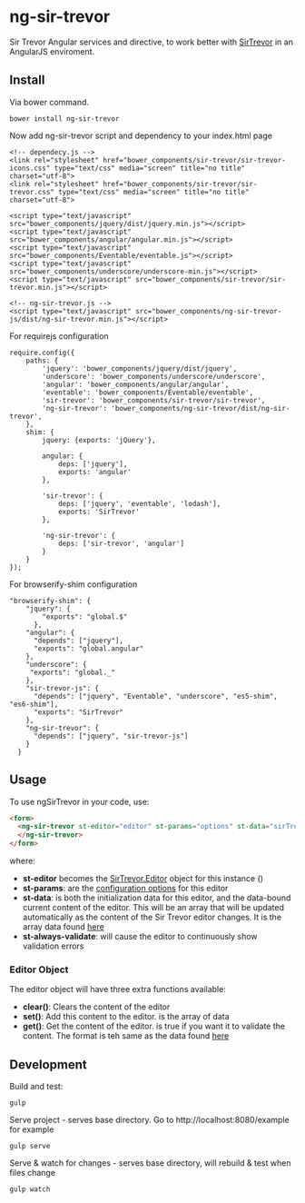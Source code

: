 ng-sir-trevor
=============
Sir Trevor Angular services and directive,
to work better with [SirTrevor](https://madebymany.github.io/sir-trevor-js/) in an AngularJS enviroment.


## Install

Via bower command.

```
bower install ng-sir-trevor
```

Now add ng-sir-trevor script and dependency to your index.html page

```
<!-- dependecy.js -->
<link rel="stylesheet" href="bower_components/sir-trevor/sir-trevor-icons.css" type="text/css" media="screen" title="no title" charset="utf-8">
<link rel="stylesheet" href="bower_components/sir-trevor/sir-trevor.css" type="text/css" media="screen" title="no title" charset="utf-8">

<script type="text/javascript" src="bower_components/jquery/dist/jquery.min.js"></script>
<script type="text/javascript" src="bower_components/angular/angular.min.js"></script>
<script type="text/javascript" src="bower_components/Eventable/eventable.js"></script>
<script type="text/javascript" src="bower_components/underscore/underscore-min.js"></script>
<script type="text/javascript" src="bower_components/sir-trevor/sir-trevor.min.js"></script>

<!-- ng-sir-trevor.js -->
<script type="text/javascript" src="bower_components/ng-sir-trevor-js/dist/ng-sir-trevor.min.js"></script>

```

For requirejs configuration

```
require.config({
    paths: {
        'jquery': 'bower_components/jquery/dist/jquery',
        'underscore': 'bower_components/underscore/underscore',
        'angular': 'bower_components/angular/angular',
        'eventable': 'bower_components/Eventable/eventable',
        'sir-trevor': 'bower_components/sir-trevor/sir-trevor',
        'ng-sir-trevor': 'bower_components/ng-sir-trevor/dist/ng-sir-trevor',
    },
    shim: {
        jquery: {exports: 'jQuery'},

        angular: {
            deps: ['jquery'],
            exports: 'angular'
        },

        'sir-trevor': {
            deps: ['jquery', 'eventable', 'lodash'],
            exports: 'SirTrevor'
        },

        'ng-sir-trevor': {
            deps: ['sir-trevor', 'angular']
        }
    }
});
```

For browserify-shim configuration

```
"browserify-shim": {
    "jquery": {
        "exports": "global.$"
      },
    "angular": {
      "depends": ["jquery"],
      "exports": "global.angular"
    },
    "underscore": {
     "exports": "global._"
    },
    "sir-trevor-js": {
      "depends": ["jquery", "Eventable", "underscore", "es5-shim", "es6-shim"],
      "exports": "SirTrevor"
    },
    "ng-sir-trevor": {
      "depends": ["jquery", "sir-trevor-js"]
    }
  }
```

## Usage

To use ngSirTrevor in your code, use:

``` html
<form>
  <ng-sir-trevor st-editor="editor" st-params="options" st-data="sirTrevorData" st-always-validate="false">
  </ng-sir-trevor>
</form>
```

where:

- **st-editor** becomes the [SirTrevor.Editor](https://github.com/madebymany/sir-trevor-js/blob/master/src/editor.js) object for this instance ()
- **st-params**: are the [configuration options](https://madebymany.github.io/sir-trevor-js/docs.html#2) for this editor
- **st-data**: is both the initialization data for this editor, and the data-bound current content of the editor. This will be an array that will be updated automatically as the content of the Sir Trevor editor changes. It is the array data found [here](https://madebymany.github.io/sir-trevor-js/docs.html#1-3)
- **st-always-validate**: will cause the editor to continuously show validation errors

### Editor Object

The editor object will have three extra functions available:

- **clear()**: Clears the content of the editor
- **set(<list>)**: Add this content to the editor. <list> is the array of data
- **get(<validate>)**: Get the content of the editor. <validate> is true if you want it to validate the content. The format is teh same as the data found [here](https://madebymany.github.io/sir-trevor-js/docs.html#1-3)


## Development

Build and test:

```
gulp
```

Serve project - serves base directory. Go to http://localhost:8080/example for example
```
gulp serve
```

Serve & watch for changes - serves base directory, will rebuild & test when files change
```
gulp watch
```
